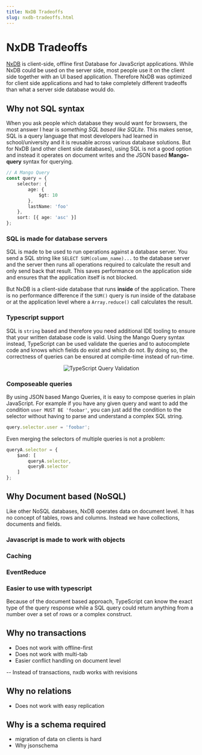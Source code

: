 ```yaml
---
title: NxDB Tradeoffs
slug: nxdb-tradeoffs.html
---
```


# NxDB Tradeoffs

[NxDB](https://nxdb.khulnasoft.com) is client-side, offline first Database for JavaScript applications.
While NxDB could be used on the server side, most people use it on the client side together with an UI based application.
Therefore NxDB was optimized for client side applications and had to take completely different tradeoffs than what a server side database would do.



## Why not SQL syntax

When you ask people which database they would want for browsers, the most answer I hear is *something SQL based like SQLite*.
This makes sense, SQL is a query language that most developers had learned in school/university and it is reusable across various database solutions. 
But for NxDB (and other client side databases), using SQL is not a good option and instead it operates on document writes and the JSON based **Mango-query** syntax for querying.

```ts
// A Mango Query
const query = {
    selector: {
        age: {
            $gt: 10
        },
        lastName: 'foo'
    },
    sort: [{ age: 'asc' }]
};
```

### SQL is made for database servers

SQL is made to be used to run operations against a database server. You send a SQL string like ```SELECT SUM(column_name)...``` to the database server and the server then runs all operations required to calculate the result and only send back that result.
This saves performance on the application side and ensures that the application itself is not blocked.

But NxDB is a client-side database that runs **inside** of the application. There is no performance difference if the `SUM()` query is run inside of the database or at the application level where a `Array.reduce()` call calculates the result.

### Typescript support

SQL is `string` based and therefore you need additional IDE tooling to ensure that your written database code is valid.
Using the Mango Query syntax instead, TypeScript can be used validate the queries and to autocomplete code and knows which fields do exist and which do not. By doing so, the correctness of queries can be ensured at compile-time instead of run-time.

<p align="center">
  <img src="./files/typescript-query-validation.png" alt="TypeScript Query Validation" />
</p>


### Composeable queries

By using JSON based Mango Queries, it is easy to compose queries in plain JavaScript.
For example if you have any given query and want to add the condition `user MUST BE 'foobar'`, you can just add the condition to the selector without having to parse and understand a complex SQL string.

```ts
query.selector.user = 'foobar';
```

Even merging the selectors of multiple queries is not a problem:

```ts
queryA.selector = {
    $and: [
        queryA.selector,
        queryB.selector
    ]
};
```


## Why Document based (NoSQL)

Like other NoSQL databases, NxDB operates data on document level. It has no concept of tables, rows and columns. Instead we have collections, documents and fields.

### Javascript is made to work with objects
### Caching 

### EventReduce

### Easier to use with typescript 

Because of the document based approach, TypeScript can know the exact type of the query response while a SQL query could return anything from a number over a set of rows or a complex construct.



## Why no transactions

- Does not work with offline-first
- Does not work with multi-tab
- Easier conflict handling on document level

-- Instead of transactions, nxdb works with revisions


## Why no relations

- Does not work with easy replication

## Why is a schema required

- migration of data on clients is hard
- Why jsonschema

## 

